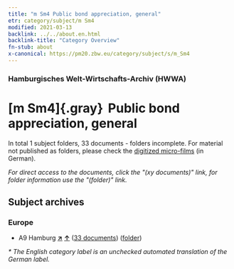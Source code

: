 ```yaml
---
title: "m Sm4 Public bond appreciation, general"
etr: category/subject/m Sm4
modified: 2021-03-13
backlink: ../../about.en.html
backlink-title: "Category Overview"
fn-stub: about
x-canonical: https://pm20.zbw.eu/category/subject/s/m_Sm4
---
```


### Hamburgisches Welt-Wirtschafts-Archiv (HWWA)
# [m Sm4]{.gray}&#8201; Public bond appreciation, general&#160; 





In total 1 subject folders, 33 documents - folders incomplete.
For material not published as folders, please check the [digitized micro-films](/film/h1_sh.de.html) (in German).

_For direct access to the documents, click the "(xy documents)" link, for folder information use the "(folder)" link._

## Subject archives



### Europe

- A9 Hamburg [**&nearr;**](../../../geo/i/140905/about.en.html "Hamburg (all folders)") [**&uarr;**](../../../geo/about.en.html#A9 "Country category system") (<a href="https://pm20.zbw.eu/dfgview/sh/140905,144913" title="about: Hamburg : Public bond appreciation, general" target="_blank">33 documents</a>) ([folder](../../../../folder/sh/1409xx/140905/1449xx/144913/about.en.html))


_* The English category label is an unchecked automated translation of the German label._

